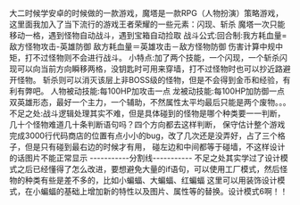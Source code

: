 大二时候学安卓的时候做的一款游戏，魔塔是一款RPG（人物扮演）策略游戏，这里面我加入了当下流行的游戏王者荣耀的一些元素：闪现、斩杀
魔塔一次只能移动一格，遇到怪物自动战斗，遇到宝箱自动捡取
战斗公式:回合制:我方耗血量=敌方怪物攻击-英雄防御   敌方耗血量＝英雄攻击－敌方怪物防御   伤害计算中规中矩，打不过怪物则不会进行战斗。
小特点:加了两个技能，一个闪现，一个斩杀闪现可以向当前方向瞬移两格，没钥匙时可用来穿墙，打不过怪物时也可以抄近路避开怪物。
斩杀则可以消灭该层上非BOSS级的怪物，但是不会得到金币和经验，有利有弊吧。
人物被动技能:每100HP加攻击一点
龙被动技能:每100HP加防御一点
双英雄形态，最好一个主力，一个辅助，不然属性太平均最后只能是两个废物。。。
不足之处:战斗逻辑处理其实不难，但是具体碰到的怪物是哪个种类要一一判断，几十个怪物难道几十条判断语句吗？四个方向都去这样判断，
保守估计整个游戏完成3000行代码商店的位置有点小小的bug，改了几次还是没弄好，占了三个格子，但是只有碰到最右边的时候才有用，
碰左边和中间都等于碰墙，不这样设计的话图片不能正常显示
-----------分割线-----------
不足之处其实学过了设计模式之后已经懂得了怎么改进，要想避免大量的if语句，可以使用工厂模式，然后怪物的种类有些是差不多的，比如小蝙蝠、大蝙蝠、红蝙蝠
这里可以用装饰设计模式，在小蝙蝠的基础上增加新的特性以及图片、属性等的替换。设计模式6啊！！
